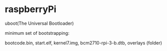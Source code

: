 # raspberryPi
uboot(The Universal Bootloader)

minimum set of bootstrapping:

bootcode.bin, start.elf, kernel7.img, bcm2710-rpi-3-b.dtb, overlays (folder)
